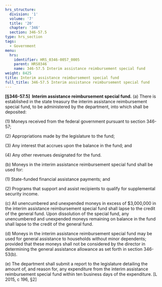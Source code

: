 ```yaml
---
hrs_structure:
  division: '1'
  volume: '7'
  title: '20'
  chapter: '346'
  section: 346-57.5
type: hrs_section
tags:
  - Government
menu:
  hrs:
    identifier: HRS_0346-0057_0005
    parent: HRS0346
    name: 346-57.5 Interim assistance reimbursement special fund
weight: 8425
title: Interim assistance reimbursement special fund
full_title: 346-57.5 Interim assistance reimbursement special fund
---
```

**[§346-57.5]  Interim assistance reimbursement special fund.** (a) There is established in the state treasury the interim assistance reimbursement special fund, to be administered by the department, into which shall be deposited:

(1) Moneys received from the federal government pursuant to section 346-57;

(2) Appropriations made by the legislature to the fund;

(3) Any interest that accrues upon the balance in the fund; and

(4) Any other revenues designated for the fund.

(b) Moneys in the interim assistance reimbursement special fund shall be used for:

(1) State-funded financial assistance payments; and

(2) Programs that support and assist recipients to qualify for supplemental security income.

(c) All unencumbered and unexpended moneys in excess of $3,000,000 in the interim assistance reimbursement special fund shall lapse to the credit of the general fund. Upon dissolution of the special fund, any unencumbered and unexpended moneys remaining on balance in the fund shall lapse to the credit of the general fund.

(d) Moneys in the interim assistance reimbursement special fund may be used for general assistance to households without minor dependents; provided that these moneys shall not be considered by the director in determining the general assistance allowance as set forth in section 346-53(b).

(e) The department shall submit a report to the legislature detailing the amount of, and reason for, any expenditure from the interim assistance reimbursement special fund within ten business days of the expenditure. [L 2015, c 196, §2]